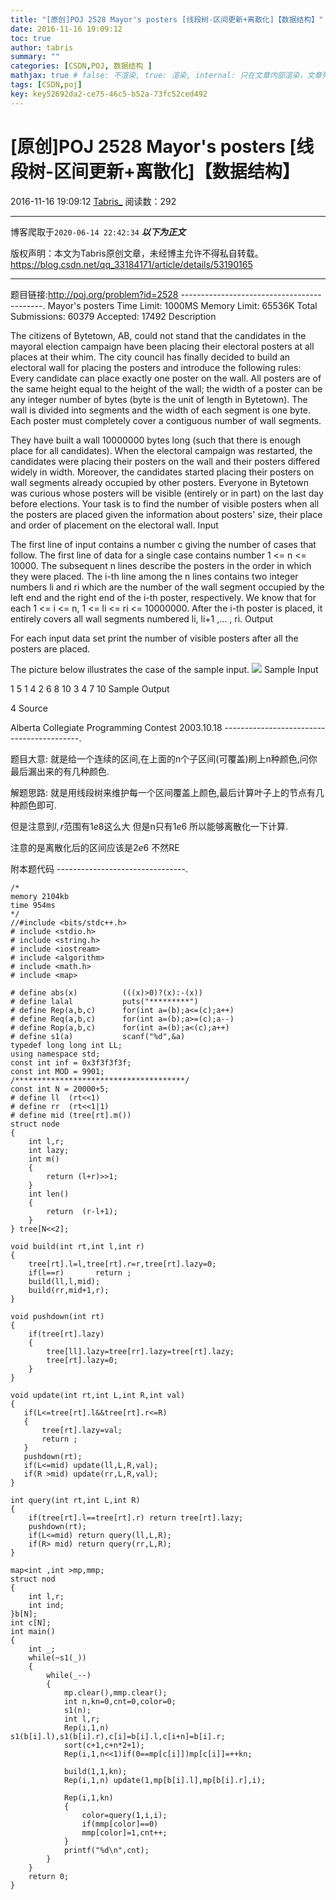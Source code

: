 ```yaml
---
title: "[原创]POJ 2528 Mayor's posters [线段树-区间更新+离散化]【数据结构】"
date: 2016-11-16 19:09:12
toc: true
author: tabris
summary: ""
categories: [CSDN,POJ, 数据结构 ]
mathjax: true # false: 不渲染, true: 渲染, internal: 只在文章内部渲染，文章列表中不渲染
tags: [CSDN,poj]
key: key52692da2-ce75-46c5-b52a-73fc52ced492
---
```


# [原创]POJ 2528 Mayor's posters [线段树-区间更新+离散化]【数据结构】

2016-11-16 19:09:12  [Tabris_](https://me.csdn.net/qq_33184171) 阅读数：292

---

博客爬取于`2020-06-14 22:42:34`
***以下为正文***

版权声明：本文为Tabris原创文章，未经博主允许不得私自转载。
https://blog.csdn.net/qq_33184171/article/details/53190165

<!-- more -->

---

题目链接:http://poj.org/problem?id=2528
-------------------------------------------.
Mayor's posters
Time Limit: 1000MS		Memory Limit: 65536K
Total Submissions: 60379		Accepted: 17492
Description

The citizens of Bytetown, AB, could not stand that the candidates in the mayoral election campaign have been placing their electoral posters at all places at their whim. The city council has finally decided to build an electoral wall for placing the posters and introduce the following rules: 
Every candidate can place exactly one poster on the wall. 
All posters are of the same height equal to the height of the wall; the width of a poster can be any integer number of bytes (byte is the unit of length in Bytetown). 
The wall is divided into segments and the width of each segment is one byte. 
Each poster must completely cover a contiguous number of wall segments.

They have built a wall 10000000 bytes long (such that there is enough place for all candidates). When the electoral campaign was restarted, the candidates were placing their posters on the wall and their posters differed widely in width. Moreover, the candidates started placing their posters on wall segments already occupied by other posters. Everyone in Bytetown was curious whose posters will be visible (entirely or in part) on the last day before elections. 
Your task is to find the number of visible posters when all the posters are placed given the information about posters' size, their place and order of placement on the electoral wall. 
Input

The first line of input contains a number c giving the number of cases that follow. The first line of data for a single case contains number 1 <= n <= 10000. The subsequent n lines describe the posters in the order in which they were placed. The i-th line among the n lines contains two integer numbers li and ri which are the number of the wall segment occupied by the left end and the right end of the i-th poster, respectively. We know that for each 1 <= i <= n, 1 <= li <= ri <= 10000000. After the i-th poster is placed, it entirely covers all wall segments numbered li, li+1 ,... , ri.
Output

For each input data set print the number of visible posters after all the posters are placed. 

The picture below illustrates the case of the sample input. 
![](http://poj.org/images/2528_1.jpg)
Sample Input

1
5
1 4
2 6
8 10
3 4
7 10
Sample Output

4
Source

Alberta Collegiate Programming Contest 2003.10.18
------------------------------------------.

题目大意: 
就是给一个连续的区间,在上面的n个子区间(可覆盖)刷上n种颜色,问你最后漏出来的有几种颜色.

解题思路:
就是用线段树来维护每一个区间覆盖上颜色,最后计算叶子上的节点有几种颜色即可.

但是注意到$l,r$范围有$1e8$这么大 但是n只有$1e6$ 
所以能够离散化一下计算.

注意的是离散化后的区间应该是$2e6$  不然RE

附本题代码
--------------------------------.
```
/*
memory 2104kb
time 954ms	
*/
//#include <bits/stdc++.h>
# include <stdio.h>
# include <string.h>
# include <iostream>
# include <algorithm>
# include <math.h>
# include <map>

# define abs(x)          (((x)>0)?(x):-(x))
# define lalal           puts("*********")
# define Rep(a,b,c)      for(int a=(b);a<=(c);a++)
# define Req(a,b,c)      for(int a=(b);a>=(c);a--)
# define Rop(a,b,c)      for(int a=(b);a<(c);a++)
# define s1(a)           scanf("%d",&a)
typedef long long int LL;
using namespace std;
const int inf = 0x3f3f3f3f;
const int MOD = 9901;
/**************************************/
const int N = 20000+5;
# define ll  (rt<<1)
# define rr  (rt<<1|1)
# define mid (tree[rt].m())
struct node
{
    int l,r;
    int lazy;
    int m()
    {
        return (l+r)>>1;
    }
    int len()
    {
        return  (r-l+1);
    }
} tree[N<<2];

void build(int rt,int l,int r)
{
    tree[rt].l=l,tree[rt].r=r,tree[rt].lazy=0;
    if(l==r)       return ;
    build(ll,l,mid);
    build(rr,mid+1,r);
}

void pushdown(int rt)
{
    if(tree[rt].lazy)
    {
        tree[ll].lazy=tree[rr].lazy=tree[rt].lazy;
        tree[rt].lazy=0;
    }
}

void update(int rt,int L,int R,int val)
{
   if(L<=tree[rt].l&&tree[rt].r<=R)
   {
       tree[rt].lazy=val;
       return ;
   }
   pushdown(rt);
   if(L<=mid) update(ll,L,R,val);
   if(R >mid) update(rr,L,R,val);
}

int query(int rt,int L,int R)
{
    if(tree[rt].l==tree[rt].r) return tree[rt].lazy;
    pushdown(rt);
    if(L<=mid) return query(ll,L,R);
    if(R> mid) return query(rr,L,R);
}

map<int ,int >mp,mmp;
struct nod
{
    int l,r;
    int ind;
}b[N];
int c[N];
int main()
{
    int _;
    while(~s1(_))
    {
        while(_--)
        {
            mp.clear(),mmp.clear();
            int n,kn=0,cnt=0,color=0;
            s1(n);
            int l,r;
            Rep(i,1,n) s1(b[i].l),s1(b[i].r),c[i]=b[i].l,c[i+n]=b[i].r;
            sort(c+1,c+n*2+1);
            Rep(i,1,n<<1)if(0==mp[c[i]])mp[c[i]]=++kn;

            build(1,1,kn);
            Rep(i,1,n) update(1,mp[b[i].l],mp[b[i].r],i);
            
            Rep(i,1,kn)
            {
                color=query(1,i,i);
                if(mmp[color]==0)
                mmp[color]=1,cnt++;
            }
            printf("%d\n",cnt);
        }
    }
    return 0;
}

```

